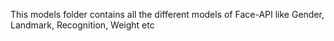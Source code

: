 This models folder contains all the different models of Face-API like Gender, Landmark, Recognition, Weight etc
